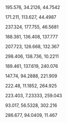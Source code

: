 195.576, 34.2126, 44.7542



171.211, 113.627, 44.4987

237.324, 177.755, 46.5681







188.381, 136.408, 137.777

207.723, 126.668, 132.367

298.406, 138.736, 10.2211





189.461, 137.619, 240.076

147.74, 94.2888, 221.909



222.48, 11.1852, 264.925

223.403, 7.23333, 259.043



93.017, 56.5328, 302.216





286.677, 94.0409, 11.467